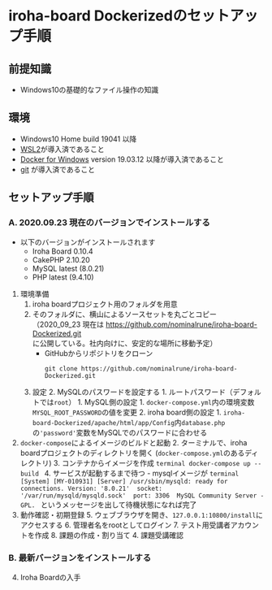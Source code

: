 # iroha-board Dockerizedのセットアップ手順

## 前提知識
- Windows10の基礎的なファイル操作の知識
## 環境
- Windows10 Home build 19041 以降
- [WSL2]()が導入済であること
- [Docker for Windows]() version 19.03.12 以降が導入済であること
- [git]() が導入済であること

## セットアップ手順

### A. 2020.09.23 現在のバージョンでインストールする
- 以下のバージョンがインストールされます
	- Iroha Board 0.10.4
	- CakePHP 2.10.20
	- MySQL latest (8.0.21)
	- PHP latest (9.4.10)
1. 環境準備
	1. iroha boardプロジェクト用のフォルダを用意
	2. そのフォルダに、横山によるソースセットを丸ごとコピー
	（2020_09_23 現在は https://github.com/nominalrune/iroha-board-Dockerized.git に公開している。社内向けに、安定的な場所に移動予定）
		- GitHubからリポジトリをクローン
			```terminal
			git clone https://github.com/nominalrune/iroha-board-Dockerized.git
			```
	1. 設定
		2. MySQLのパスワードを設定する
			1. ルートパスワード（デフォルトでは`root`）
				1. MySQL側の設定
					1. `docker-compose.yml`内の環境変数`MYSQL_ROOT_PASSWORD`の値を変更
				2. iroha board側の設定
					1. `iroha-board-Dockerized/apache/html/app/Config`内`database.php`の`'password'`変数をMySQLでのパスワードに合わせる
2. `docker-compose`によるイメージのビルドと起動
	2. ターミナルで、iroha boardプロジェクトのディレクトリを開く
	(`docker-compose.yml`のあるディレクトリ)
	3. コンテナからイメージを作成
		```terminal
		docker-compose up --build
		```
	4. サービスが起動するまで待つ
		- mysqlイメージが
			```terminal
			[System] [MY-010931] [Server] /usr/sbin/mysqld: ready for connections. Version: '8.0.21'  socket: '/var/run/mysqld/mysqld.sock'  port: 3306  MySQL Community Server - GPL.
			```
			というメッセージを出して待機状態になれば完了
3. 動作確認・初期登録
	5. ウェブブラウザを開き、`127.0.0.1:10800/install`にアクセスする
	6. 管理者名をrootとしてログイン
	7. テスト用受講者アカウントを作成
	8. 課題の作成・割り当て
	4. 課題受講確認
### B. 最新バージョンをインストールする
4. Iroha Boardの入手